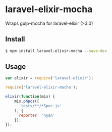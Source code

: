 # laravel-elixir-mocha

Wraps gulp-mocha for laravel-elixir (>3.0)

## Install

```sh
$ npm install laravel-elixir-mocha --save-dev
```

## Usage

```javascript
var elixir = require('laravel-elixir');

require('laravel-elixir-mocha');

elixir(function(mix) {
    mix.phpcs([
      'tests/**/*Spec.js'
    ], {
      reporter: 'nyan'
    });
});
```